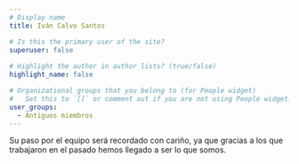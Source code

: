 ```yaml
---
# Display name
title: Iván Calvo Santos

# Is this the primary user of the site?
superuser: false
    
# Highlight the author in author lists? (true/false)
highlight_name: false

# Organizational groups that you belong to (for People widget)
#   Set this to `[]` or comment out if you are not using People widget.
user_groups:
  - Antiguos miembros
---
```


Su paso por el equipo será recordado con cariño, ya que gracias a los que trabajaron en el pasado hemos llegado a ser lo que somos. 
